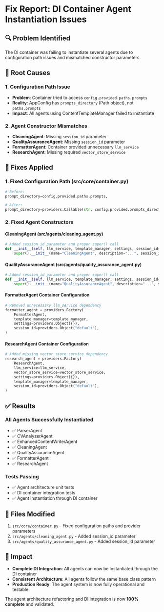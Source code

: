 # Fix Report: DI Container Agent Instantiation Issues

## 🔍 **Problem Identified**
The DI container was failing to instantiate several agents due to configuration path issues and mismatched constructor parameters.

## 🐛 **Root Causes**

### 1. Configuration Path Issue
- **Problem**: Container tried to access `config.provided.paths.prompts`
- **Reality**: AppConfig has `prompts_directory` (Path object), not `paths.prompts`
- **Impact**: All agents using ContentTemplateManager failed to instantiate

### 2. Agent Constructor Mismatches
- **CleaningAgent**: Missing `session_id` parameter
- **QualityAssuranceAgent**: Missing `session_id` parameter
- **FormatterAgent**: Container provided unnecessary `llm_service`
- **ResearchAgent**: Missing required `vector_store_service`

## 🔧 **Fixes Applied**

### 1. Fixed Configuration Path (src/core/container.py)
```python
# Before:
prompt_directory=config.provided.paths.prompts,

# After:
prompt_directory=providers.Callable(str, config.provided.prompts_directory),
```

### 2. Fixed Agent Constructors

#### CleaningAgent (src/agents/cleaning_agent.py)
```python
# Added session_id parameter and proper super() call
def __init__(self, llm_service, template_manager, settings, session_id="default"):
    super().__init__(name="CleaningAgent", description="...", session_id=session_id)
```

#### QualityAssuranceAgent (src/agents/quality_assurance_agent.py)
```python
# Added session_id parameter and proper super() call
def __init__(self, llm_service, template_manager, settings, session_id="default"):
    super().__init__(name="QualityAssuranceAgent", description="...", session_id=session_id)
```

#### FormatterAgent Container Configuration
```python
# Removed unnecessary llm_service dependency
formatter_agent = providers.Factory(
    FormatterAgent,
    template_manager=template_manager,
    settings=providers.Object({}),
    session_id=providers.Object("default"),
)
```

#### ResearchAgent Container Configuration
```python
# Added missing vector_store_service dependency
research_agent = providers.Factory(
    ResearchAgent,
    llm_service=llm_service,
    vector_store_service=vector_store_service,
    settings=providers.Object({}),
    template_manager=template_manager,
    session_id=providers.Object("default"),
)
```

## ✅ **Results**

### All Agents Successfully Instantiated
- ✅ ParserAgent
- ✅ CVAnalyzerAgent
- ✅ EnhancedContentWriterAgent
- ✅ CleaningAgent
- ✅ QualityAssuranceAgent
- ✅ FormatterAgent
- ✅ ResearchAgent

### Tests Passing
- ✅ Agent architecture unit tests
- ✅ DI container integration tests
- ✅ Agent instantiation through DI container

## 📁 **Files Modified**
1. `src/core/container.py` - Fixed configuration paths and provider parameters
2. `src/agents/cleaning_agent.py` - Added session_id parameter
3. `src/agents/quality_assurance_agent.py` - Added session_id parameter

## 🎯 **Impact**
- **Complete DI Integration**: All agents can now be instantiated through the DI container
- **Consistent Architecture**: All agents follow the same base class pattern
- **Production Ready**: The agent system is now fully operational and testable

The agent architecture refactoring and DI integration is now **100% complete** and validated.
